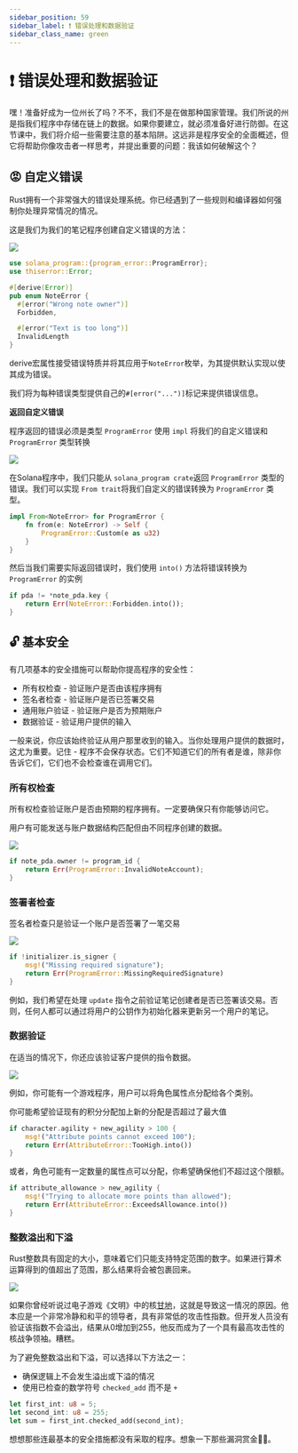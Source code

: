 ```yaml
---
sidebar_position: 59
sidebar_label: ❗ 错误处理和数据验证
sidebar_class_name: green
---
```


# ❗ 错误处理和数据验证

嘿！准备好成为一位州长了吗？不不，我们不是在做那种国家管理。我们所说的州是指我们程序中存储在链上的数据。如果你要建立，就必须准备好进行防御。在这节课中，我们将介绍一些需要注意的基本陷阱。这远非是程序安全的全面概述，但它将帮助你像攻击者一样思考，并提出重要的问题：我该如何破解这个？

## 😡 自定义错误

Rust拥有一个非常强大的错误处理系统。你已经遇到了一些规则和编译器如何强制你处理异常情况的情况。

这是我们为我们的笔记程序创建自定义错误的方法：

![](./img/solana-program-error.png)


```rust
use solana_program::{program_error::ProgramError};
use thiserror::Error;

#[derive(Error)]
pub enum NoteError {
  #[error("Wrong note owner")]
  Forbidden,

  #[error("Text is too long")]
  InvalidLength
}
```

derive宏属性接受错误特质并将其应用于`NoteError`枚举，为其提供默认实现以使其成为错误。

我们将为每种错误类型提供自己的`#[error("...")]`标记来提供错误信息。


**返回自定义错误**

程序返回的错误必须是类型 `ProgramError`
使用 `impl` 将我们的自定义错误和 `ProgramError` 类型转换

![](./img/convert-erorr.png)

在Solana程序中，我们只能从 `solana_program crate`返回 `ProgramError` 类型的错误。我们可以实现 `From trait`将我们自定义的错误转换为 `ProgramError` 类型。

```rust
impl From<NoteError> for ProgramError {
    fn from(e: NoteError) -> Self {
        ProgramError::Custom(e as u32)
    }
}
```
然后当我们需要实际返回错误时，我们使用 `into()` 方法将错误转换为 `ProgramError` 的实例

```rust
if pda != *note_pda.key {
    return Err(NoteError::Forbidden.into());
}
```

## 🔓 基本安全

有几项基本的安全措施可以帮助你提高程序的安全性：

- 所有权检查 - 验证账户是否由该程序拥有
- 签名者检查 - 验证账户是否已签署交易
- 通用账户验证 - 验证账户是否为预期账户
- 数据验证 - 验证用户提供的输入

一般来说，你应该始终验证从用户那里收到的输入。当你处理用户提供的数据时，这尤为重要。记住 - 程序不会保存状态。它们不知道它们的所有者是谁，除非你告诉它们，它们也不会检查谁在调用它们。

### 所有权检查

所有权检查验证账户是否由预期的程序拥有。一定要确保只有你能够访问它。

用户有可能发送与账户数据结构匹配但由不同程序创建的数据。

![](./img/owner-check.png)


```rust
if note_pda.owner != program_id {
    return Err(ProgramError::InvalidNoteAccount);
}
```

### 签署者检查


签名者检查只是验证一个账户是否签署了一笔交易

![](./img/signer-check.png)


```rust
if !initializer.is_signer {
    msg!("Missing required signature");
    return Err(ProgramError::MissingRequiredSignature)
}
```

例如，我们希望在处理 `update` 指令之前验证笔记创建者是否已签署该交易。否则，任何人都可以通过将用户的公钥作为初始化器来更新另一个用户的笔记。

### 数据验证


在适当的情况下，你还应该验证客户提供的指令数据。

![](./img/data-validation.png)

例如，你可能有一个游戏程序，用户可以将角色属性点分配给各个类别。

你可能希望验证现有的积分分配加上新的分配是否超过了最大值

```rust
if character.agility + new_agility > 100 {
    msg!("Attribute points cannot exceed 100");
    return Err(AttributeError::TooHigh.into())
}
```

或者，角色可能有一定数量的属性点可以分配，你希望确保他们不超过这个限额。

```rust
if attribute_allowance > new_agility {
    msg!("Trying to allocate more points than allowed");
    return Err(AttributeError::ExceedsAllowance.into())
}
```

### 整数溢出和下溢

Rust整数具有固定的大小，意味着它们只能支持特定范围的数字。如果进行算术运算得到的值超出了范围，那么结果将会被包裹回来。

![](./img/1280px-Nuclear_Gandhi.png)

如果你曾经听说过电子游戏《文明》中的核[甘地](https://en.wikipedia.org/wiki/Nuclear_Gandhi?utm_source=buildspace.so&utm_medium=buildspace_project)，这就是导致这一情况的原因。他本应是一个非常冷静和和平的领导者，具有非常低的攻击性指数。但开发人员没有验证该指数不会溢出，结果从0增加到255，他反而成为了一个具有最高攻击性的核战争领袖。糟糕。

为了避免整数溢出和下溢，可以选择以下方法之一：

- 确保逻辑上不会发生溢出或下溢的情况
- 使用已检查的数学符号 `checked_add` 而不是 `+`

```rust
let first_int: u8 = 5;
let second_int: u8 = 255;
let sum = first_int.checked_add(second_int);
```
想想那些连最基本的安全措施都没有采取的程序。想象一下那些漏洞赏金🥵🤑。
